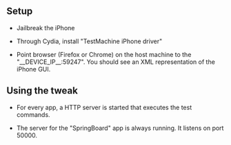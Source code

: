 ## Setup

* Jailbreak the iPhone

* Through Cydia, install "TestMachine iPhone driver"

* Point browser (Firefox or Chrome) on the host machine to the "\_\_DEVICE\_IP\_\_:59247". You should see an XML representation of the iPhone GUI.


## Using the tweak

* For every app, a HTTP server is started that executes the test commands.

* The server for the "SpringBoard" app is always running. It listens on port 50000.


